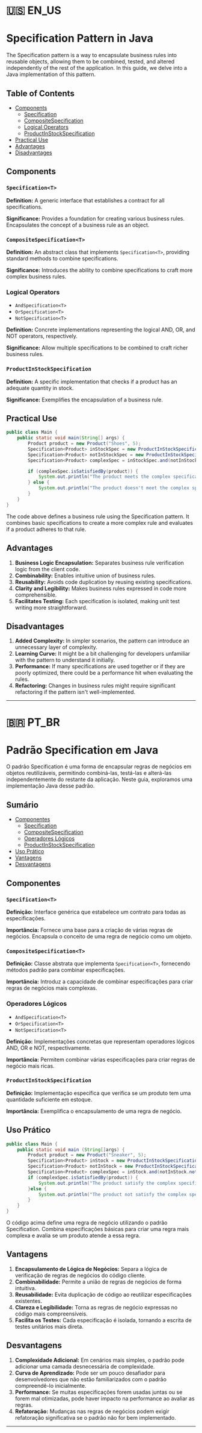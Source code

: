 
#  🇺🇸 EN_US

# Specification Pattern in Java

The Specification pattern is a way to encapsulate business rules into reusable objects, allowing them to be combined, tested, and altered independently of the rest of the application. In this guide, we delve into a Java implementation of this pattern.

## Table of Contents

- [Components](#components)
  - [Specification<T>](#specificationt)
  - [CompositeSpecification<T>](#compositespecificationt)
  - [Logical Operators](#logical-operators)
  - [ProductInStockSpecification](#productinstockspecification)
- [Practical Use](#practical-use)
- [Advantages](#advantages)
- [Disadvantages](#disadvantages)

## Components

### `Specification<T>`

**Definition:** A generic interface that establishes a contract for all specifications.

**Significance:** Provides a foundation for creating various business rules. Encapsulates the concept of a business rule as an object.

### `CompositeSpecification<T>`

**Definition:** An abstract class that implements `Specification<T>`, providing standard methods to combine specifications.

**Significance:** Introduces the ability to combine specifications to craft more complex business rules.

### Logical Operators

- `AndSpecification<T>`
- `OrSpecification<T>`
- `NotSpecification<T>`

**Definition:** Concrete implementations representing the logical AND, OR, and NOT operators, respectively.

**Significance:** Allow multiple specifications to be combined to craft richer business rules.

### `ProductInStockSpecification`

**Definition:** A specific implementation that checks if a product has an adequate quantity in stock.

**Significance:** Exemplifies the encapsulation of a business rule.

## Practical Use

```java
public class Main {
    public static void main(String[] args) {
        Product product = new Product("Shoes", 5);
        Specification<Product> inStockSpec = new ProductInStockSpecification(3);
        Specification<Product> notInStockSpec = new ProductInStockSpecification(7);
        Specification<Product> complexSpec = inStockSpec.and(notInStockSpec.not());

        if (complexSpec.isSatisfiedBy(product)) {
            System.out.println("The product meets the complex specification!");
        } else {
            System.out.println("The product doesn't meet the complex specification.");
        }
    }
}
```

The code above defines a business rule using the Specification pattern. It combines basic specifications to create a more complex rule and evaluates if a product adheres to that rule.

## Advantages

1. **Business Logic Encapsulation:** Separates business rule verification logic from the client code.
2. **Combinability:** Enables intuitive union of business rules.
3. **Reusability:** Avoids code duplication by reusing existing specifications.
4. **Clarity and Legibility:** Makes business rules expressed in code more comprehensible.
5. **Facilitates Testing:** Each specification is isolated, making unit test writing more straightforward.

## Disadvantages

1. **Added Complexity:** In simpler scenarios, the pattern can introduce an unnecessary layer of complexity.
2. **Learning Curve:** It might be a bit challenging for developers unfamiliar with the pattern to understand it initially.
3. **Performance:** If many specifications are used together or if they are poorly optimized, there could be a performance hit when evaluating the rules.
4. **Refactoring:** Changes in business rules might require significant refactoring if the pattern isn't well-implemented.


---
# 🇧🇷 PT_BR

# Padrão Specification em Java

O padrão Specification é uma forma de encapsular regras de negócios em objetos reutilizáveis, permitindo combiná-las, testá-las e alterá-las independentemente do restante da aplicação. Neste guia, exploramos uma implementação Java desse padrão.

## Sumário

- [Componentes](#componentes)
  - [Specification<T>](#specificationt)
  - [CompositeSpecification<T>](#compositespecificationt)
  - [Operadores Lógicos](#operadores-lógicos)
  - [ProductInStockSpecification](#ProductInStockSpecification)
- [Uso Prático](#uso-prático)
- [Vantagens](#vantagens)
- [Desvantagens](#desvantagens)

## Componentes

### `Specification<T>`

**Definição:** Interface genérica que estabelece um contrato para todas as especificações.

**Importância:** Fornece uma base para a criação de várias regras de negócios. Encapsula o conceito de uma regra de negócio como um objeto.

### `CompositeSpecification<T>`

**Definição:** Classe abstrata que implementa `Specification<T>`, fornecendo métodos padrão para combinar especificações.

**Importância:** Introduz a capacidade de combinar especificações para criar regras de negócios mais complexas.

### Operadores Lógicos

- `AndSpecification<T>`
- `OrSpecification<T>`
- `NotSpecification<T>`

**Definição:** Implementações concretas que representam operadores lógicos AND, OR e NOT, respectivamente.

**Importância:** Permitem combinar várias especificações para criar regras de negócio mais ricas.

### `ProductInStockSpecification`

**Definição:** Implementação específica que verifica se um produto tem uma quantidade suficiente em estoque.

**Importância:** Exemplifica o encapsulamento de uma regra de negócio.

## Uso Prático

```java
public class Main {
	public static void main (String[]args) {		
		Product product = new Product("Sneaker", 5);
		Specification<Product> inStock = new ProductInStockSpecification(3);
		Specification<Product> notInStock = new ProductInStockSpecification(7);
		Specification<Product> complexSpec = inStock.and(notInStock.not());
		if (complexSpec.isSatisfiedBy(product)) {
			System.out.println("The product satisfy the complex specification");
		}else {
			System.out.println("The product not satisfy the complex specification");
		}
	}	
}

```

O código acima define uma regra de negócio utilizando o padrão Specification. Combina especificações básicas para criar uma regra mais complexa e avalia se um produto atende a essa regra.

## Vantagens

1. **Encapsulamento de Lógica de Negócios:** Separa a lógica de verificação de regras de negócios do código cliente.
2. **Combinabilidade:** Permite a união de regras de negócios de forma intuitiva.
3. **Reusabilidade:** Evita duplicação de código ao reutilizar especificações existentes.
4. **Clareza e Legibilidade:** Torna as regras de negócio expressas no código mais compreensíveis.
5. **Facilita os Testes:** Cada especificação é isolada, tornando a escrita de testes unitários mais direta.

## Desvantagens

1. **Complexidade Adicional:** Em cenários mais simples, o padrão pode adicionar uma camada desnecessária de complexidade.
2. **Curva de Aprendizado:** Pode ser um pouco desafiador para desenvolvedores que não estão familiarizados com o padrão compreendê-lo inicialmente.
3. **Performance:** Se muitas especificações forem usadas juntas ou se forem mal otimizadas, pode haver impacto na performance ao avaliar as regras.
4. **Refatoração:** Mudanças nas regras de negócios podem exigir refatoração significativa se o padrão não for bem implementado.

---

